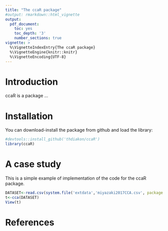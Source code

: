 ```yaml
---
title: "The ccaR package"
#output: rmarkdown::html_vignette
output:
  pdf_document:
    toc: yes
    toc_depth: '3'
    number_sections: true
vignette: >
  %\VignetteIndexEntry{The ccaR package}
  %\VignetteEngine{knitr::knitr}
  %\VignetteEncoding{UTF-8}
---
```





# Introduction

ccaR is a package ...


# Installation

You can download-install the package from github and load the library:


```r
#devtools::install_github('thdiakon/ccaR')
library(ccaR)
```

# A case study

This is a simple example of implementation of the code for the ccaR package.



```r
DATASET<-read.csv(system.file('extdata','miyazaki2017CCA.csv', package = 'ccaR') ,sep = ";")
t<-cca(DATASET)
View(t)
```



# References

